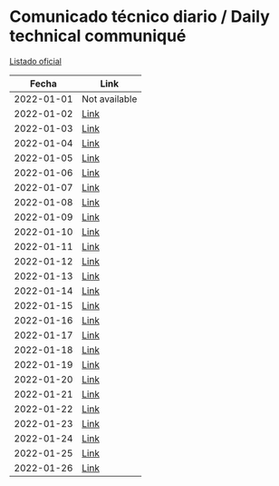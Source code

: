 # Comunicado técnico diario / Daily technical communiqué

[Listado oficial](https://www.gob.mx/salud/documentos/coronavirus-covid19-comunicados-tecnicos-diarios-enero-2022)

| Fecha               | Link        |
| ------------------- | ----------  |
| 2022-01-01 | Not available |
| 2022-01-02 | [Link](https://www.gob.mx/salud/prensa/comunicado-tecnico-diario-covid-19-291605) |
| 2022-01-03 | [Link](https://www.gob.mx/salud/prensa/comunicado-tecnico-diario-covid-19-291702) |
| 2022-01-04 | [Link](https://www.gob.mx/salud/prensa/comunicado-tecnico-diario-covid-19-291707) |
| 2022-01-05 | [Link](https://www.gob.mx/salud/prensa/comunicado-tecnico-diario-covid-19-291715) |
| 2022-01-06 | [Link](https://www.gob.mx/salud/prensa/comunicado-tecnico-diario-covid-19-291719) |
| 2022-01-07 | [Link](https://www.gob.mx/salud/prensa/comunicado-tecnico-diario-covid-19-291723) |
| 2022-01-08 | [Link](https://www.gob.mx/salud/prensa/comunicado-tecnico-diario-covid-19-291908) |
| 2022-01-09 | [Link](https://www.gob.mx/salud/prensa/comunicado-tecnico-diario-covid-19-291909) |
| 2022-01-10 | [Link](https://www.gob.mx/salud/prensa/comunicado-tecnico-diario-covid-19-291907) |
| 2022-01-11 | [Link](https://www.gob.mx/salud/prensa/comunicado-tecnico-diario-covid-19-291911) |
| 2022-01-12 | [Link](https://www.gob.mx/salud/prensa/comunicado-tecnico-diario-covid-19-291912) |
| 2022-01-13 | [Link](https://www.gob.mx/salud/prensa/comunicado-tecnico-diario-covid-19-291913) |
| 2022-01-14 | [Link](https://www.gob.mx/salud/prensa/comunicado-tecnico-diario-covid-19-291914) |
| 2022-01-15 | [Link](https://www.gob.mx/salud/prensa/comunicado-tecnico-diario-covid-19-291915) |
| 2022-01-16 | [Link](https://www.gob.mx/salud/prensa/comunicado-tecnico-diario-covid-19-291917) |
| 2022-01-17 | [Link](https://www.gob.mx/salud/prensa/comunicado-tecnico-diario-covid-19-292461) |
| 2022-01-18 | [Link](https://www.gob.mx/salud/prensa/comunicado-tecnico-diario-covid-19-292462) |
| 2022-01-19 | [Link](https://www.gob.mx/salud/prensa/comunicado-tecnico-diario-covid-19-292463) |
| 2022-01-20 | [Link](https://www.gob.mx/salud/prensa/comunicado-tecnico-diario-covid-19-292464) |
| 2022-01-21 | [Link](https://www.gob.mx/salud/prensa/comunicado-tecnico-diario-covid-19-292466) |
| 2022-01-22 | [Link](https://www.gob.mx/salud/prensa/comunicado-tecnico-diario-covid-19-292465) |
| 2022-01-23 | [Link](https://www.gob.mx/salud/prensa/comunicado-tecnico-diario-covid-19-292467) |
| 2022-01-24 | [Link](https://www.gob.mx/salud/prensa/comunicado-tecnico-diario-covid-19-292468) |
| 2022-01-25 | [Link](https://www.gob.mx/salud/prensa/comunicado-tecnico-diario-covid-19-292469) |
| 2022-01-26 | [Link](https://www.gob.mx/salud/prensa/comunicado-tecnico-diario-covid-19-292470) |
